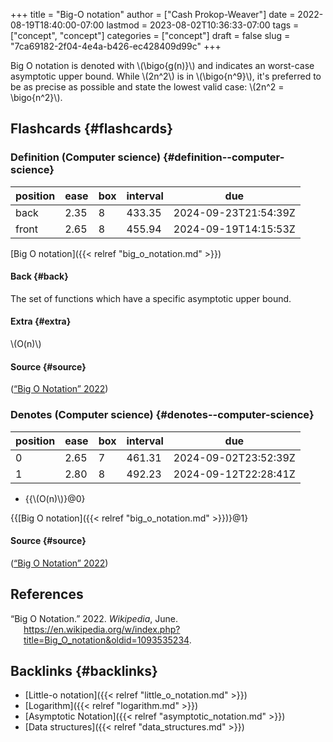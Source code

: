 +++
title = "Big-O notation"
author = ["Cash Prokop-Weaver"]
date = 2022-08-19T18:40:00-07:00
lastmod = 2023-08-02T10:36:33-07:00
tags = ["concept", "concept"]
categories = ["concept"]
draft = false
slug = "7ca69182-2f04-4e4a-b426-ec428409d99c"
+++

Big O notation is denoted with \\(\bigo{g(n)}\\) and indicates an worst-case asymptotic upper bound. While \\(2n^2\\) is in \\(\bigo{n^9}\\), it's preferred to be as precise as possible and state the lowest valid case: \\(2n^2 = \bigo{n^2}\\).


## Flashcards {#flashcards}


### Definition (Computer science) {#definition--computer-science}

| position | ease | box | interval | due                  |
|----------|------|-----|----------|----------------------|
| back     | 2.35 | 8   | 433.35   | 2024-09-23T21:54:39Z |
| front    | 2.65 | 8   | 455.94   | 2024-09-19T14:15:53Z |

[Big O notation]({{< relref "big_o_notation.md" >}})


#### Back {#back}

The set of functions which have a specific asymptotic upper bound.


#### Extra {#extra}

\\(O(n)\\)


#### Source {#source}

(<a href="#citeproc_bib_item_1">“Big O Notation” 2022</a>)


### Denotes (Computer science) {#denotes--computer-science}

| position | ease | box | interval | due                  |
|----------|------|-----|----------|----------------------|
| 0        | 2.65 | 7   | 461.31   | 2024-09-02T23:52:39Z |
| 1        | 2.80 | 8   | 492.23   | 2024-09-12T22:28:41Z |

-   {{\\(O(n)\\)}@0}

{{[Big O notation]({{< relref "big_o_notation.md" >}})}@1}


#### Source {#source}

(<a href="#citeproc_bib_item_1">“Big O Notation” 2022</a>)

## References

<style>.csl-entry{text-indent: -1.5em; margin-left: 1.5em;}</style><div class="csl-bib-body">
  <div class="csl-entry"><a id="citeproc_bib_item_1"></a>“Big O Notation.” 2022. <i>Wikipedia</i>, June. <a href="https://en.wikipedia.org/w/index.php?title=Big_O_notation&oldid=1093535234">https://en.wikipedia.org/w/index.php?title=Big_O_notation&#38;oldid=1093535234</a>.</div>
</div>


## Backlinks {#backlinks}

-   [Little-o notation]({{< relref "little_o_notation.md" >}})
-   [Logarithm]({{< relref "logarithm.md" >}})
-   [Asymptotic Notation]({{< relref "asymptotic_notation.md" >}})
-   [Data structures]({{< relref "data_structures.md" >}})
